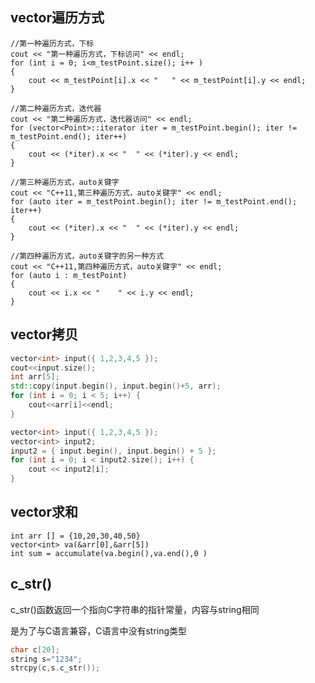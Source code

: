 ## vector遍历方式
	//第一种遍历方式，下标
	cout << "第一种遍历方式，下标访问" << endl;
	for (int i = 0; i<m_testPoint.size(); i++ )
	{
		cout << m_testPoint[i].x << "	" << m_testPoint[i].y << endl;
	}
	
	//第二种遍历方式，迭代器
	cout << "第二种遍历方式，迭代器访问" << endl;
	for (vector<Point>::iterator iter = m_testPoint.begin(); iter != m_testPoint.end(); iter++)
	{
		cout << (*iter).x << "	" << (*iter).y << endl;
	}
	
	//第三种遍历方式，auto关键字
	cout << "C++11,第三种遍历方式，auto关键字" << endl;
	for (auto iter = m_testPoint.begin(); iter != m_testPoint.end(); iter++)
	{
		cout << (*iter).x << "	" << (*iter).y << endl;
	}
	 
	//第四种遍历方式，auto关键字的另一种方式
	cout << "C++11,第四种遍历方式，auto关键字" << endl;
	for (auto i : m_testPoint)
	{
		cout << i.x << "	" << i.y << endl;
	}

## vector拷贝

```cpp
vector<int> input({ 1,2,3,4,5 });
cout<<input.size();
int arr[5];
std::copy(input.begin(), input.begin()+5, arr);
for (int i = 0; i < 5; i++) {
	cout<<arr[i]<<endl;
}

vector<int> input({ 1,2,3,4,5 });
vector<int> input2;
input2 = { input.begin(), input.begin() + 5 };
for (int i = 0; i < input2.size(); i++) {
	cout << input2[i];
}
```

## vector求和

```
int arr [] = {10,20,30,40,50}
vector<int> va(&arr[0],&arr[5])
int sum = accumulate(va.begin(),va.end(),0 )
```





## c_str()

c_str()函数返回一个指向C字符串的指针常量，内容与string相同

是为了与C语言兼容，C语言中没有string类型

```cpp
char c[20];
string s="1234";
strcpy(c,s.c_str());
```


